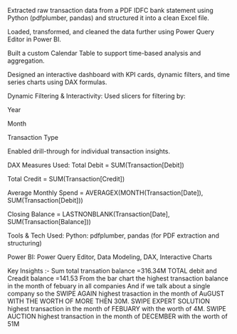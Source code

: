 Extracted raw transaction data from a PDF IDFC bank statement using Python (pdfplumber, pandas) and structured it into a clean Excel file.

Loaded, transformed, and cleaned the data further using Power Query Editor in Power BI.

Built a custom Calendar Table to support time-based analysis and aggregation.

Designed an interactive dashboard with KPI cards, dynamic filters, and time series charts using DAX formulas.

 Dynamic Filtering & Interactivity:
Used slicers for filtering by:

Year

Month

Transaction Type

Enabled drill-through for individual transaction insights.

 DAX Measures Used:
Total Debit = SUM(Transaction[Debit])

Total Credit = SUM(Transaction[Credit])

Average Monthly Spend = AVERAGEX(MONTH(Transaction[Date]), SUM(Transaction[Debit]))

Closing Balance = LASTNONBLANK(Transaction[Date], SUM(Transaction[Balance]))

Tools & Tech Used:
Python: pdfplumber, pandas (for PDF extraction and structuring)

Power BI: Power Query Editor, Data Modeling, DAX, Interactive Charts


Key Insights :-
Sum total transation balance =316.34M
TOTAL debit and Creadit balance =141.53
From the bar chart the highest transaction balance in the month of febuary in all companies And if we talk about a single company so the SWIPE AGAIN highest trasaction in the month of  AuGUST WITH THE WORTH OF MORE THEN 30M.
SWIPE EXPERT SOLUTION highest transaction in the month of FEBUARY with the worth of 4M.
SWIPE AUCTION highest transaction in the month of DECEMBER with the worth of 51M



